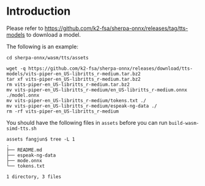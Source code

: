 # Introduction

Please refer to
https://github.com/k2-fsa/sherpa-onnx/releases/tag/tts-models
to download a model.

The following is an example:
```
cd sherpa-onnx/wasm/tts/assets

wget -q https://github.com/k2-fsa/sherpa-onnx/releases/download/tts-models/vits-piper-en_US-libritts_r-medium.tar.bz2
tar xf vits-piper-en_US-libritts_r-medium.tar.bz2
rm vits-piper-en_US-libritts_r-medium.tar.bz2
mv vits-piper-en_US-libritts_r-medium/en_US-libritts_r-medium.onnx ./model.onnx
mv vits-piper-en_US-libritts_r-medium/tokens.txt ./
mv vits-piper-en_US-libritts_r-medium/espeak-ng-data ./
rm -rf vits-piper-en_US-libritts_r-medium
```

You should have the following files in `assets` before you can run
`build-wasm-simd-tts.sh`

```
assets fangjun$ tree -L 1
.
├── README.md
├── espeak-ng-data
├── mode.onnx
└── tokens.txt

1 directory, 3 files
```
